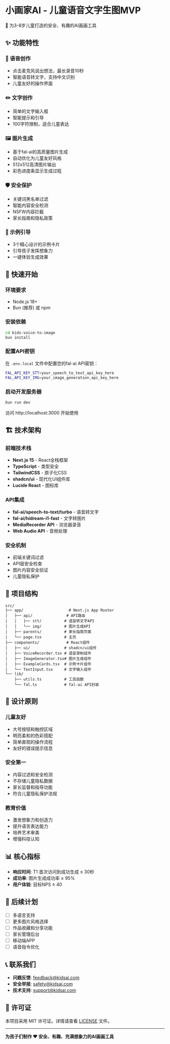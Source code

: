 # 小画家AI - 儿童语音文字生图MVP

🎨 为3-8岁儿童打造的安全、有趣的AI画画工具

## ✨ 功能特性

### 🎤 语音创作
- 点击麦克风说出想法，最长录音10秒
- 智能语音转文字，支持中文识别
- 儿童友好的操作界面

### ✏️ 文字创作
- 简单的文字输入框
- 智能提示和引导
- 100字符限制，适合儿童表达

### 🖼️ 图片生成
- 基于fal-ai的高质量图片生成
- 自动优化为儿童友好风格
- 512x512高清图片输出
- 彩色进度条显示生成过程

### 🛡️ 安全保护
- 关键词黑名单过滤
- 智能内容安全检测
- NSFW内容拦截
- 家长指南和隐私政策

### 🎯 示例引导
- 3个精心设计的示例卡片
- 引导孩子发挥想象力
- 一键体验生成效果

## 🚀 快速开始

### 环境要求
- Node.js 18+
- Bun (推荐) 或 npm

### 安装依赖
```bash
cd kids-voice-to-image
bun install
```

### 配置API密钥
在 `.env.local` 文件中配置您的fal-ai API密钥：
```bash
FAL_API_KEY_STT=your_speech_to_text_api_key_here
FAL_API_KEY_IMG=your_image_generation_api_key_here
```

### 启动开发服务器
```bash
bun run dev
```

访问 http://localhost:3000 开始使用

## 🏗️ 技术架构

### 前端技术栈
- **Next.js 15** - React全栈框架
- **TypeScript** - 类型安全
- **TailwindCSS** - 原子化CSS
- **shadcn/ui** - 现代化UI组件库
- **Lucide React** - 图标库

### API集成
- **fal-ai/speech-to-text/turbo** - 语音转文字
- **fal-ai/hidream-i1-fast** - 文字转图片
- **MediaRecorder API** - 浏览器录音
- **Web Audio API** - 音频处理

### 安全机制
- 前端关键词过滤
- API层安全检查
- 图片内容安全验证
- 儿童隐私保护

## 📁 项目结构

```
src/
├── app/                    # Next.js App Router
│   ├── api/               # API路由
│   │   ├── stt/          # 语音转文字API
│   │   └── img/          # 图片生成API
│   ├── parents/          # 家长指南页面
│   └── page.tsx          # 主页
├── components/            # React组件
│   ├── ui/               # shadcn/ui组件
│   ├── VoiceRecorder.tsx # 语音录制组件
│   ├── ImageGenerator.tsx# 图片生成组件
│   ├── ExampleCards.tsx  # 示例卡片组件
│   └── TextInput.tsx     # 文字输入组件
└── lib/
    ├── utils.ts          # 工具函数
    └── fal.ts            # fal-ai API封装
```

## 🎯 设计原则

### 儿童友好
- 大号按钮和触控区域
- 明亮柔和的色彩搭配
- 简单直观的操作流程
- 友好的错误提示信息

### 安全第一
- 内容过滤和安全检测
- 不存储儿童隐私数据
- 家长监督和指导功能
- 符合儿童隐私保护法规

### 教育价值
- 激发想象力和创造力
- 提升语言表达能力
- 培养艺术审美
- 增强科技认知

## 📊 核心指标

- **响应时间**: T1 首次访问到成功生成 ≤ 30秒
- **成功率**: 图片生成成功率 ≥ 95%
- **用户体验**: 目标NPS ≥ 40

## 🚧 后续计划

- [ ] 多语言支持
- [ ] 更多图片风格选择
- [ ] 作品收藏和分享功能
- [ ] 家长管理后台
- [ ] 移动端APP
- [ ] 语音指令优化

## 📞 联系我们

- **问题反馈**: feedback@kidsai.com
- **安全举报**: safety@kidsai.com
- **技术支持**: support@kidsai.com

## 📄 许可证

本项目采用 MIT 许可证。详情请查看 [LICENSE](LICENSE) 文件。

---

**为孩子们制作 ❤️ 安全、有趣、充满想象力的AI画画工具**
